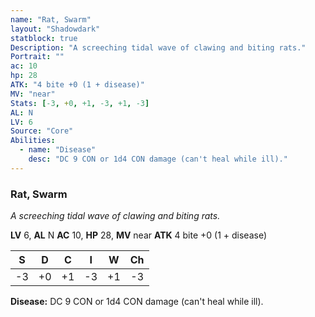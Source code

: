 ```yaml
---
name: "Rat, Swarm"
layout: "Shadowdark"
statblock: true
Description: "A screeching tidal wave of clawing and biting rats."
Portrait: ""
ac: 10
hp: 28
ATK: "4 bite +0 (1 + disease)"
MV: "near"
Stats: [-3, +0, +1, -3, +1, -3]
AL: N
LV: 6
Source: "Core"
Abilities:
  - name: "Disease"
    desc: "DC 9 CON or 1d4 CON damage (can't heal while ill)."
---
```


### Rat, Swarm

_A screeching tidal wave of clawing and biting rats._

**LV** 6, **AL** N
**AC** 10, **HP** 28, **MV** near
**ATK** 4 bite +0 (1 + disease)

|  S  |  D  |  C  |  I  |  W  |  Ch  |
|:---:|:---:|:---:|:---:|:---:|:----:|
| -3 | +0 | +1 | -3 | +1 | -3 |

**Disease:** DC 9 CON or 1d4 CON damage (can't heal while ill).

